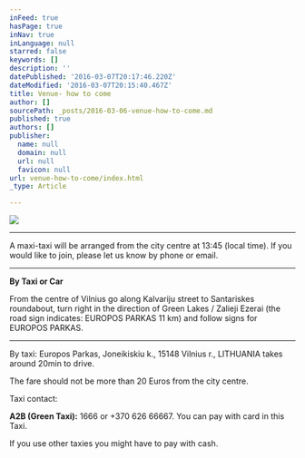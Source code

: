 ```yaml
---
inFeed: true
hasPage: true
inNav: true
inLanguage: null
starred: false
keywords: []
description: ''
datePublished: '2016-03-07T20:17:46.220Z'
dateModified: '2016-03-07T20:15:40.467Z'
title: Venue- how to come
author: []
sourcePath: _posts/2016-03-06-venue-how-to-come.md
published: true
authors: []
publisher:
  name: null
  domain: null
  url: null
  favicon: null
url: venue-how-to-come/index.html
_type: Article

---
```

![](https://s3-us-west-2.amazonaws.com/the-grid-img/p/f9b5576f17bac1b62513b444dca29f52652f935b.jpg)

****

A maxi-taxi will be arranged from the city centre at 13:45 (local time). If you would like to join, please let us know by phone or email.

****

**By Taxi or Car**

From the centre of Vilnius go along Kalvariju 
street to Santariskes roundabout, turn right in the direction of Green Lakes / 
Zalieji Ezerai (the road sign indicates: EUROPOS PARKAS 11 km) and follow signs 
for EUROPOS PARKAS. 

****

By taxi: Europos Parkas, Joneikiskiu k., 15148 
Vilnius r., LITHUANIA takes around 20min to drive. 

The fare should not be more than 20 Euros from the city centre. 

Taxi contact:

**A2B (Green Taxi):** 1666 or +370 626 66667\. You can pay with card in this Taxi. 

If you use other taxies you might have to pay with cash.